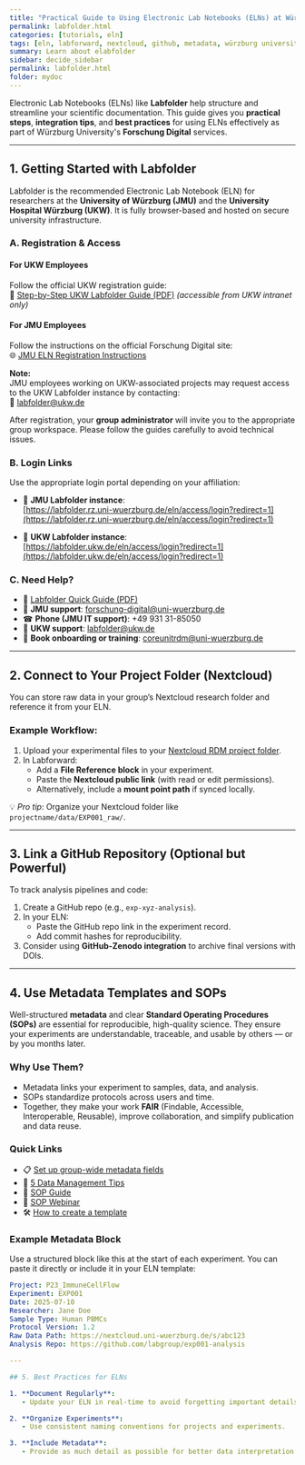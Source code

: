 ```yaml
---
title: "Practical Guide to Using Electronic Lab Notebooks (ELNs) at Würzburg University"
permalink: labfolder.html
categories: [tutorials, eln]
tags: [eln, labforward, nextcloud, github, metadata, würzburg university]
summary: Learn about elabfolder
sidebar: decide_sidebar
permalink: labfolder.html
folder: mydoc
---
```


Electronic Lab Notebooks (ELNs) like **Labfolder** help structure and streamline your scientific documentation. This guide gives you **practical steps**, **integration tips**, and **best practices** for using ELNs effectively as part of Würzburg University's **Forschung Digital** services.

---

## 1. Getting Started with Labfolder

Labfolder is the recommended Electronic Lab Notebook (ELN) for researchers at the **University of Würzburg (JMU)** and the **University Hospital Würzburg (UKW)**. It is fully browser-based and hosted on secure university infrastructure.

### A. Registration & Access

#### For UKW Employees

Follow the official UKW registration guide:  
📄 [Step-by-Step UKW Labfolder Guide (PDF)](https://intranet.ukw.de/GB-St/SMI/ForschungsInfrastruktur/Documents/Electronic_lab_notebook-Step_by_Step.pdf) *(accessible from UKW intranet only)*

#### For JMU Employees

Follow the instructions on the official Forschung Digital site:  
🌐 [JMU ELN Registration Instructions](https://www.rz.uni-wuerzburg.de/en/dienste/forschung-digital/electronic-lab-notebooks/)

**Note:**  
JMU employees working on UKW-associated projects may request access to the UKW Labfolder instance by contacting:  
📧 [labfolder@ukw.de](mailto:labfolder@ukw.de)

After registration, your **group administrator** will invite you to the appropriate group workspace. Please follow the guides carefully to avoid technical issues.


### B. Login Links

Use the appropriate login portal depending on your affiliation:

- 🔹 **JMU Labfolder instance**:  
  [https://labfolder.rz.uni-wuerzburg.de/eln/access/login?redirect=1](https://labfolder.rz.uni-wuerzburg.de/eln/access/login?redirect=1)

- 🔹 **UKW Labfolder instance**:  
  [https://labfolder.ukw.de/eln/access/login?redirect=1](https://labfolder.ukw.de/eln/access/login?redirect=1)


### C. Need Help?

- 📘 [Labfolder Quick Guide (PDF)](https://www.med.uni-wuerzburg.de/fileadmin/4302-fdm/Helpdesk/2024-09-16_JK_LabfolderUsageGuide.pdf)
- 📧 **JMU support**: [forschung-digital@uni-wuerzburg.de](mailto:forschung-digital@uni-wuerzburg.de)
- ☎ **Phone (JMU IT support)**: +49 931 31-85050
- 📧 **UKW support**: [labfolder@ukw.de](mailto:labfolder@ukw.de)
- 💬 **Book onboarding or training**: [coreunitrdm@uni-wuerzburg.de](mailto:coreunitrdm@uni-wuerzburg.de)


---

## 2. Connect to Your Project Folder (Nextcloud)

You can store raw data in your group’s Nextcloud research folder and reference it from your ELN.

### Example Workflow:
1. Upload your experimental files to your [Nextcloud RDM project folder](https://www.coreunitrdm.biozentrum.uni-wuerzburg.de/).
2. In Labforward:
   - Add a **File Reference block** in your experiment.
   - Paste the **Nextcloud public link** (with read or edit permissions).
   - Alternatively, include a **mount point path** if synced locally.

💡 *Pro tip*: Organize your Nextcloud folder like `projectname/data/EXP001_raw/`.

---

## 3. Link a GitHub Repository (Optional but Powerful)

To track analysis pipelines and code:

1. Create a GitHub repo (e.g., `exp-xyz-analysis`).
2. In your ELN:
   - Paste the GitHub repo link in the experiment record.
   - Add commit hashes for reproducibility.
3. Consider using **GitHub-Zenodo integration** to archive final versions with DOIs.

---

## 4. Use Metadata Templates and SOPs

Well-structured **metadata** and clear **Standard Operating Procedures (SOPs)** are essential for reproducible, high-quality science. They ensure your experiments are understandable, traceable, and usable by others — or by you months later.

### Why Use Them?

- Metadata links your experiment to samples, data, and analysis.
- SOPs standardize protocols across users and time.
- Together, they make your work **FAIR** (Findable, Accessible, Interoperable, Reusable), improve collaboration, and simplify publication and data reuse.


### Quick Links

- 📋 [Set up group-wide metadata fields](https://support.labforward.io/support/solutions/articles/19000140830-setting-up-a-group-wide-entry-metadata-system)  
- 🧠 [5 Data Management Tips](https://labfolder.com/5-data-management-tips/)  
- 📄 [SOP Guide](https://labfolder.com/de/guide/protokolle-und-sops/)  
- 🎥 [SOP Webinar](https://labfolder.com/webinars/templates/)  
- 🛠 [How to create a template](https://support.labforward.io/support/solutions/articles/19000128979-create-a-template)



### Example Metadata Block

Use a structured block like this at the start of each experiment. You can paste it directly or include it in your ELN template:

```yaml
Project: P23_ImmuneCellFlow
Experiment: EXP001
Date: 2025-07-10
Researcher: Jane Doe
Sample Type: Human PBMCs
Protocol Version: 1.2
Raw Data Path: https://nextcloud.uni-wuerzburg.de/s/abc123
Analysis Repo: https://github.com/labgroup/exp001-analysis

---

## 5. Best Practices for ELNs

1. **Document Regularly**:
   - Update your ELN in real-time to avoid forgetting important details.

2. **Organize Experiments**:
   - Use consistent naming conventions for projects and experiments.

3. **Include Metadata**:
   - Provide as much detail as possible for better data interpretation later.


